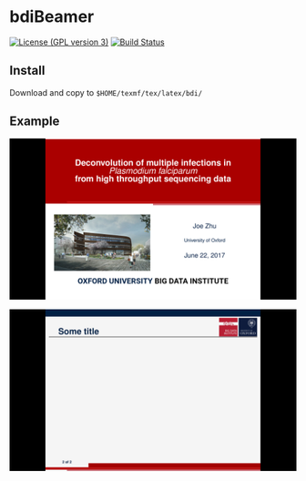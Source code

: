 # bdiBeamer

[![License (GPL version 3)](https://img.shields.io/badge/license-GPL%20version%203-brightgreen.svg)](http://opensource.org/licenses/GPL-3.0)
[![Build Status](https://travis-ci.org/shajoezhu/bdiBeamer.svg?branch=master)](https://travis-ci.org/shajoezhu/bdiBeamer)


## Install

Download and copy to `$HOME/texmf/tex/latex/bdi/`

## Example

![titlePage](./screenShot/snap1.png "Title page")

![contentPage](./screenShot/snap2.png "Content page")
